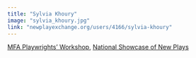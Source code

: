 ```yaml
---
title: "Sylvia Khoury"
image: "sylvia_khoury.jpg"
link: "newplayexchange.org/users/4166/sylvia-khoury"
---
```


[MFA Playwrights’ Workshop](/programs/mfa-playwrights-workshop), [National Showcase of New Plays](/programs/national-showcase-of-new-plays)